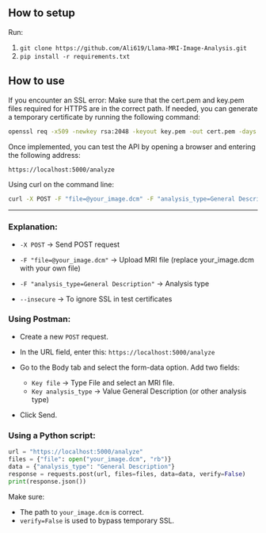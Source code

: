 ## How to setup

Run:

1. `git clone https://github.com/Ali619/Llama-MRI-Image-Analysis.git`
2. `pip install -r requirements.txt`

## How to use
If you encounter an SSL error:
Make sure that the cert.pem and key.pem files required for HTTPS are in the correct path. If needed, you can generate a temporary certificate by running the following command:

```bash
openssl req -x509 -newkey rsa:2048 -keyout key.pem -out cert.pem -days 365 -nodes
```

Once implemented, you can test the API by opening a browser and entering the following address:
```bash
https://localhost:5000/analyze
```

Using curl on the command line: 

```bash
curl -X POST -F "file=@your_image.dcm" -F "analysis_type=General Description" https://localhost:5000/analyze --insecure
```
---
### Explanation:

* `-X POST` → Send POST request

* `-F "file=@your_image.dcm"` → Upload MRI file (replace your_image.dcm with your own file)

* `-F "analysis_type=General Description"` → Analysis type

* `--insecure` → To ignore SSL in test certificates

### Using Postman:

* Create a new `POST` request.
* In the URL field, enter this: `https://localhost:5000/analyze`

* Go to the Body tab and select the form-data option. Add two fields:
    * `Key file` → Type File and select an MRI file.
    * `Key analysis_type` → Value General Description (or other analysis type)
* Click Send.

### Using a Python script:
```python import requests
url = "https://localhost:5000/analyze"
files = {"file": open("your_image.dcm", "rb")}
data = {"analysis_type": "General Description"}
response = requests.post(url, files=files, data=data, verify=False)
print(response.json())
```
Make sure:
* The path to `your_image.dcm` is correct.
* `verify=False` is used to bypass temporary SSL.